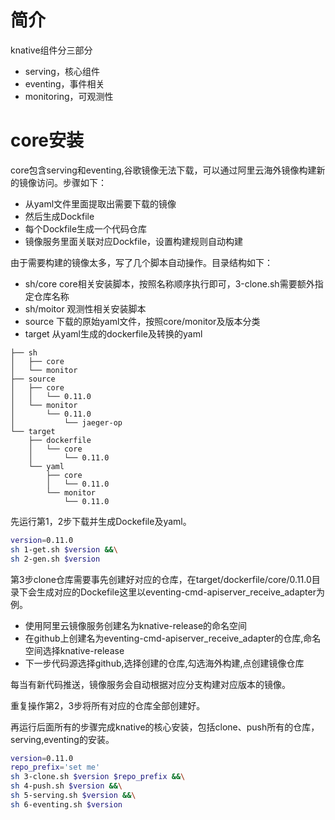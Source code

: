 # 简介
knative组件分三部分
- serving，核心组件
- eventing，事件相关
- monitoring，可观测性

# core安装
core包含serving和eventing,谷歌镜像无法下载，可以通过阿里云海外镜像构建新的镜像访问。步骤如下：
- 从yaml文件里面提取出需要下载的镜像
- 然后生成Dockfile
- 每个Dockfile生成一个代码仓库
- 镜像服务里面关联对应Dockfile，设置构建规则自动构建

由于需要构建的镜像太多，写了几个脚本自动操作。目录结构如下：

- sh/core core相关安装脚本，按照名称顺序执行即可，3-clone.sh需要额外指定仓库名称
- sh/moitor 观测性相关安装脚本
- source 下载的原始yaml文件，按照core/monitor及版本分类
- target 从yaml生成的dockerfile及转换的yaml
```
├── sh
│   ├── core
│   └── monitor
├── source
│   ├── core
│   │   └── 0.11.0
│   └── monitor
│       └── 0.11.0
│           └── jaeger-op
└── target
    ├── dockerfile
    │   └── core
    │       └── 0.11.0
    └── yaml
        ├── core
        │   └── 0.11.0
        └── monitor
            └── 0.11.0
```
先运行第1，2步下载并生成Dockefile及yaml。
```bash
version=0.11.0
sh 1-get.sh $version &&\
sh 2-gen.sh $version
```
第3步clone仓库需要事先创建好对应的仓库，在target/dockerfile/core/0.11.0目录下会生成对应的Dockefile这里以eventing-cmd-apiserver_receive_adapter为例。
- 使用阿里云镜像服务创建名为knative-release的命名空间
- 在github上创建名为eventing-cmd-apiserver_receive_adapter的仓库,命名空间选择knative-release
- 下一步代码源选择github,选择创建的仓库,勾选海外构建,点创建镜像仓库

每当有新代码推送，镜像服务会自动根据对应分支构建对应版本的镜像。

重复操作第2，3步将所有对应的仓库全部创建好。

再运行后面所有的步骤完成knative的核心安装，包括clone、push所有的仓库，serving,eventing的安装。
```bash
version=0.11.0
repo_prefix='set me'
sh 3-clone.sh $version $repo_prefix &&\
sh 4-push.sh $version &&\
sh 5-serving.sh $version &&\
sh 6-eventing.sh $version
```
